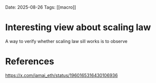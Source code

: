 Date: 2025-08-26
Tags: [[macro]]

# Interesting view about scaling law


A way to verify whether scaling law sill works is to observe 

# References
https://x.com/iamai_eth/status/1960165316430106936